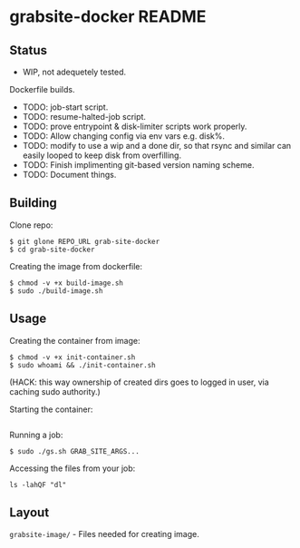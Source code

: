 # grabsite-docker README
## Status
* WIP, not adequetely tested.

Dockerfile builds.

* TODO: job-start script.
* TODO: resume-halted-job script.
* TODO: prove entrypoint & disk-limiter scripts work properly.
* TODO: Allow changing config via env vars e.g. disk%.
* TODO: modify to use a wip and a done dir, so that rsync and similar can easily looped to keep disk from overfilling.
* TODO: Finish implimenting git-based version naming scheme.
* TODO: Document things.

## Building
Clone repo:
```
$ git glone REPO_URL grab-site-docker
$ cd grab-site-docker
```

Creating the image from dockerfile:
```
$ chmod -v +x build-image.sh
$ sudo ./build-image.sh
```


## Usage


Creating the container from image:
```
$ chmod -v +x init-container.sh
$ sudo whoami && ./init-container.sh
```
(HACK: this way ownership of created dirs goes to logged in user, via caching sudo authority.)

Starting the container:
```
```

Running a job:
```
$ sudo ./gs.sh GRAB_SITE_ARGS...
```

Accessing the files from your job:
```
ls -lahQF "dl"
```

## Layout
`grabsite-image/` - Files needed for creating image.


